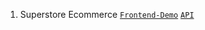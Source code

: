 <!-- @format -->

1. Superstore Ecommerce
   [`Frontend-Demo`](https://web.dev/building-split-text-animations/)
   [`API`](https://dashboard.heroku.com/apps/ecommerce1-backend)
